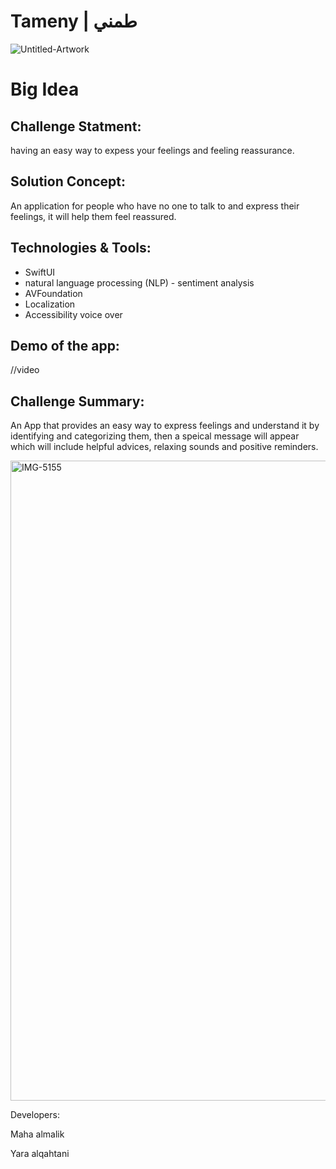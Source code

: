 
# Tameny | طمني
![Untitled-Artwork](https://user-images.githubusercontent.com/105722836/212483038-54b0b452-bb20-4c0b-8a47-25b8eadef97b.png)


# Big Idea

## Challenge Statment:

having an easy way to expess your feelings and feeling reassurance.




## Solution Concept:

An application for people who have no one to talk to and express their feelings, it will help them feel reassured.




## Technologies & Tools:

- SwiftUI
- natural language processing (NLP) - sentiment analysis
- AVFoundation
- Localization
- Accessibility voice over


## Demo of the app:

//video 





## Challenge Summary:

An App that provides an easy way to express feelings and understand it by identifying and categorizing them, then a speical message will appear which will include helpful advices, relaxing sounds and positive reminders.


<img width="1024" alt="IMG-5155" src="https://user-images.githubusercontent.com/105722836/212484012-8c7000d1-68c1-4490-a756-361af4be8df9.png">





Developers:

Maha almalik 

Yara alqahtani
